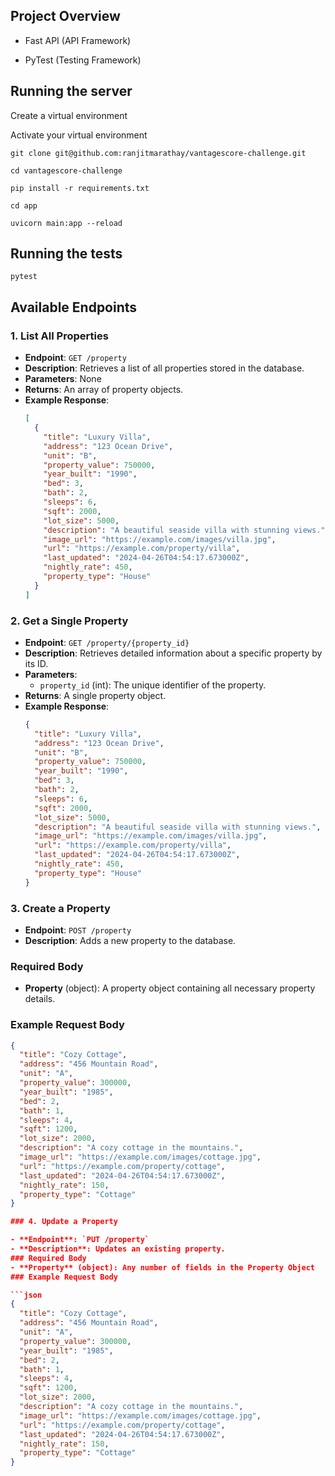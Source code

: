 ## Project Overview

* Fast API (API Framework)

* PyTest (Testing Framework)

## Running the server

  Create a virtual environment

  Activate your virtual environment

  `git clone git@github.com:ranjitmarathay/vantagescore-challenge.git`

  `cd vantagescore-challenge`

  `pip install -r requirements.txt`

  `cd app`

  `uvicorn main:app --reload`


## Running the tests

  `pytest`


## Available Endpoints

### 1. List All Properties

- **Endpoint**: `GET /property`
- **Description**: Retrieves a list of all properties stored in the database.
- **Parameters**: None
- **Returns**: An array of property objects.
- **Example Response**:
  ```json
  [
    {
      "title": "Luxury Villa",
      "address": "123 Ocean Drive",
      "unit": "B",
      "property_value": 750000,
      "year_built": "1990",
      "bed": 3,
      "bath": 2,
      "sleeps": 6,
      "sqft": 2000,
      "lot_size": 5000,
      "description": "A beautiful seaside villa with stunning views.",
      "image_url": "https://example.com/images/villa.jpg",
      "url": "https://example.com/property/villa",
      "last_updated": "2024-04-26T04:54:17.673000Z",
      "nightly_rate": 450,
      "property_type": "House"
    }
  ]

### 2. Get a Single Property

- **Endpoint**: `GET /property/{property_id}`
- **Description**: Retrieves detailed information about a specific property by its ID.
- **Parameters**:
  - `property_id` (int): The unique identifier of the property.
- **Returns**: A single property object.
- **Example Response**:
  ```json
  {
    "title": "Luxury Villa",
    "address": "123 Ocean Drive",
    "unit": "B",
    "property_value": 750000,
    "year_built": "1990",
    "bed": 3,
    "bath": 2,
    "sleeps": 6,
    "sqft": 2000,
    "lot_size": 5000,
    "description": "A beautiful seaside villa with stunning views.",
    "image_url": "https://example.com/images/villa.jpg",
    "url": "https://example.com/property/villa",
    "last_updated": "2024-04-26T04:54:17.673000Z",
    "nightly_rate": 450,
    "property_type": "House"
  }

### 3. Create a Property

- **Endpoint**: `POST /property`
- **Description**: Adds a new property to the database.
### Required Body
- **Property** (object): A property object containing all necessary property details.
### Example Request Body

  ```json
  {
    "title": "Cozy Cottage",
    "address": "456 Mountain Road",
    "unit": "A",
    "property_value": 300000,
    "year_built": "1985",
    "bed": 2,
    "bath": 1,
    "sleeps": 4,
    "sqft": 1200,
    "lot_size": 2000,
    "description": "A cozy cottage in the mountains.",
    "image_url": "https://example.com/images/cottage.jpg",
    "url": "https://example.com/property/cottage",
    "last_updated": "2024-04-26T04:54:17.673000Z",
    "nightly_rate": 150,
    "property_type": "Cottage"
  }

### 4. Update a Property

- **Endpoint**: `PUT /property`
- **Description**: Updates an existing property.
### Required Body
- **Property** (object): Any number of fields in the Property Object
### Example Request Body

  ```json
  {
    "title": "Cozy Cottage",
    "address": "456 Mountain Road",
    "unit": "A",
    "property_value": 300000,
    "year_built": "1985",
    "bed": 2,
    "bath": 1,
    "sleeps": 4,
    "sqft": 1200,
    "lot_size": 2000,
    "description": "A cozy cottage in the mountains.",
    "image_url": "https://example.com/images/cottage.jpg",
    "url": "https://example.com/property/cottage",
    "last_updated": "2024-04-26T04:54:17.673000Z",
    "nightly_rate": 150,
    "property_type": "Cottage"
  }